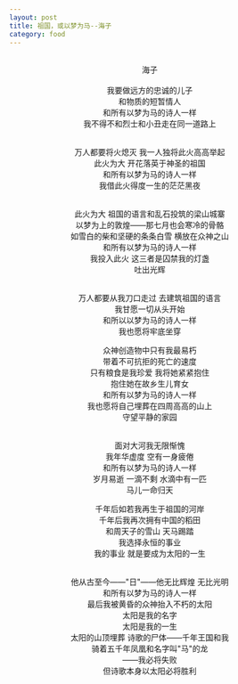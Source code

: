 ```yaml
---
layout: post
title: 祖国，或以梦为马--海子
category: food
---
```



<center>

<br>
			海子
<br>
<br>
我要做远方的忠诚的儿子<br>
和物质的短暂情人<br>
和所有以梦为马的诗人一样<br>
我不得不和烈士和小丑走在同一道路上<br>
<br>

万人都要将火熄灭 我一人独将此火高高举起<br>
此火为大 开花落英于神圣的祖国<br>
和所有以梦为马的诗人一样<br>
我借此火得度一生的茫茫黑夜<br>
<br>

此火为大 祖国的语言和乱石投筑的梁山城寨<br>
以梦为上的敦煌——那七月也会寒冷的骨骼<br>
如雪白的柴和坚硬的条条白雪 横放在众神之山<br>
和所有以梦为马的诗人一样<br>
我投入此火 这三者是囚禁我的灯盏<br>
吐出光辉<br>
<br>

万人都要从我刀口走过 去建筑祖国的语言<br>
我甘愿一切从头开始<br>
和所以以梦为马的诗人一样<br>
我也愿将牢底坐穿<br>


众神创造物中只有我最易朽 <br>
带着不可抗拒的死亡的速度<br>
只有粮食是我珍爱 我将她紧紧抱住<br>
抱住她在故乡生儿育女<br>
和所有以梦为马的诗人一样<br>
我也愿将自己埋葬在四周高高的山上<br>
守望平静的家园<br>

<br>
面对大河我无限惭愧<br>
我年华虚度 空有一身疲倦<br>
和所有以梦为马的诗人一样<br>
岁月易逝 一滴不剩 水滴中有一匹<br>
马儿一命归天<br>


千年后如若我再生于祖国的河岸<br>
千年后我再次拥有中国的稻田<br>
和周天子的雪山 天马踢踏<br>
我选择永恒的事业<br>
我的事业 就是要成为太阳的一生<br>
<br>

他从古至今——"日"——他无比辉煌 无比光明<br>
和所有以梦为马的诗人一样<br>
最后我被黄昏的众神抬入不朽的太阳<br>
太阳是我的名字<br>
太阳是我的一生<br>
太阳的山顶埋葬 诗歌的尸体——千年王国和我<br>
骑着五千年凤凰和名字叫"马"的龙<br>
——我必将失败<br>
但诗歌本身以太阳必将胜利	<br>
</center>